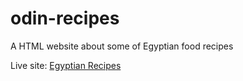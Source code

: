 # odin-recipes
A HTML website about some of Egyptian food recipes

Live site: [Egyptian Recipes](https://0mar-cc.github.io/odin-recipes/)
